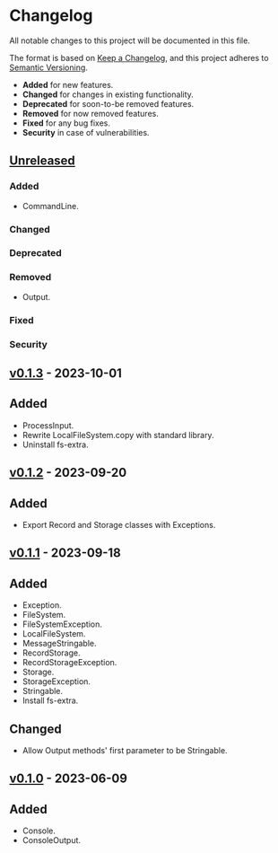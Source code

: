 # Changelog

All notable changes to this project will be documented in this file.

The format is based on [Keep a Changelog](https://keepachangelog.com/en/1.0.0/),
and this project adheres to [Semantic Versioning](https://semver.org/spec/v2.0.0.html).

-   **Added** for new features.
-   **Changed** for changes in existing functionality.
-   **Deprecated** for soon-to-be removed features.
-   **Removed** for now removed features.
-   **Fixed** for any bug fixes.
-   **Security** in case of vulnerabilities.

## [Unreleased](https://github.com/paulshryock/node-abstractions.git/compare/HEAD..v0.1.3)

### Added

-   CommandLine.

### Changed

### Deprecated

### Removed

-   Output.

### Fixed

### Security

## [v0.1.3](https://github.com/paulshryock/node-abstractions.git/releases/tag/v0.1.3) - 2023-10-01

## Added

-   ProcessInput.
-   Rewrite LocalFileSystem.copy with standard library.
-   Uninstall fs-extra.

## [v0.1.2](https://github.com/paulshryock/node-abstractions.git/releases/tag/v0.1.2) - 2023-09-20

## Added

-   Export Record and Storage classes with Exceptions.

## [v0.1.1](https://github.com/paulshryock/node-abstractions.git/releases/tag/v0.1.1) - 2023-09-18

## Added

-   Exception.
-   FileSystem.
-   FileSystemException.
-   LocalFileSystem.
-   MessageStringable.
-   RecordStorage.
-   RecordStorageException.
-   Storage.
-   StorageException.
-   Stringable.
-   Install fs-extra.

## Changed

-   Allow Output methods' first parameter to be Stringable.

## [v0.1.0](https://github.com/paulshryock/node-abstractions/releases/tag/v0.1.0) - 2023-06-09

## Added

-   Console.
-   ConsoleOutput.
